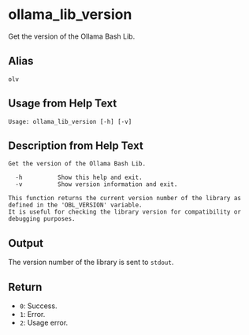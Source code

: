 # ollama_lib_version

Get the version of the Ollama Bash Lib.

## Alias

`olv`

## Usage from Help Text
```
Usage: ollama_lib_version [-h] [-v]
```

## Description from Help Text
```
Get the version of the Ollama Bash Lib.

  -h          Show this help and exit.
  -v          Show version information and exit.

This function returns the current version number of the library as defined in the 'OBL_VERSION' variable.
It is useful for checking the library version for compatibility or debugging purposes.
```

## Output
The version number of the library is sent to `stdout`.

## Return
* `0`: Success.
* `1`: Error.
* `2`: Usage error.
